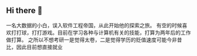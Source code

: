 ## Hi there 👋
  一名大数据的小白，误入软件工程帝国，从此开始他的探索之旅。
  有空的时候喜欢打打球，打打游戏。目前在学习各种与计算机有关的技能，打算为两年后的工作做打算。
  之所以不想考研一是觉得太卷，二是觉得学历的贬值速度可能今非昔比，因此目前想直接就业
<!--
**guanyibei-ur/guanyibei-ur** is a ✨ _special_ ✨ repository because its `README.md` (this file) appears on your GitHub profile.

Here are some ideas to get you started:

- 🔭 I’m currently working on ...
- 🌱 I’m currently learning ...
- 👯 I’m looking to collaborate on ...
- 🤔 I’m looking for help with ...
- 💬 Ask me about ...
- 📫 How to reach me: ...
- 😄 Pronouns: ...
- ⚡ Fun fact: ...
-->
